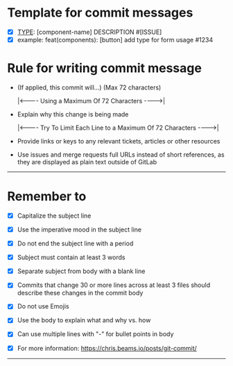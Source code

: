 # Template for commit messages
- [x] [TYPE](SCOPE): [component-name] DESCRIPTION #[ISSUE]
- [x] example: feat(components): [button] add type for form usage #1234

# Rule for writing commit message

- (If applied, this commit will...) <subject> (Max 72 characters)

    |<---- Using a Maximum Of 72 Characters ---->|

- Explain why this change is being made

    |<---- Try To Limit Each Line to a Maximum Of 72 Characters ---->|

- Provide links or keys to any relevant tickets, articles or other resources

- Use issues and merge requests full URLs instead of short references, as they are displayed as plain text outside of GitLab

---

# Remember to

- [x] Capitalize the subject line

- [x] Use the imperative mood in the subject line

- [x] Do not end the subject line with a period

- [x] Subject must contain at least 3 words

- [x] Separate subject from body with a blank line

- [x] Commits that change 30 or more lines across at least 3 files should describe these changes in the commit body

- [x] Do not use Emojis

- [x] Use the body to explain what and why vs. how

- [x] Can use multiple lines with "-" for bullet points in body

- [x] For more information: https://chris.beams.io/posts/git-commit/

---
